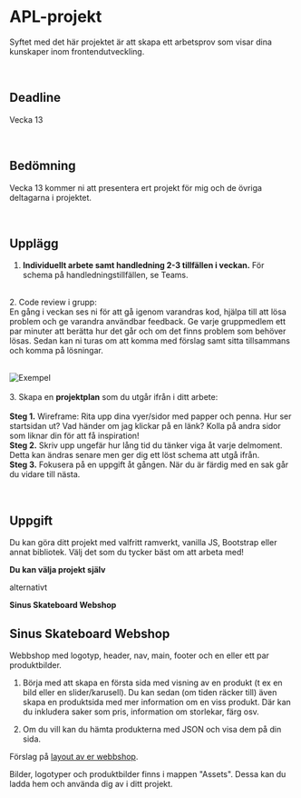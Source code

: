 # APL-projekt
Syftet med det här projektet är att skapa ett arbetsprov som visar dina kunskaper inom frontendutveckling. 

<br>

## **Deadline**
Vecka 13

<br>

## **Bedömning**
Vecka 13 kommer ni att presentera ert projekt för mig och de övriga deltagarna i projektet. 

<br>

## Upplägg
 1. **Individuellt arbete samt handledning 2-3 tillfällen i veckan.** För schema på handledningstillfällen, se Teams. 
<br>
  2. Code review i grupp:
<br>
En gång i veckan ses ni för att gå igenom varandras kod, hjälpa till att lösa problem och 
ge varandra användbar feedback. Ge varje gruppmedlem ett par minuter att berätta hur det går och om det finns problem som behöver lösas. Sedan kan ni turas om att komma med förslag samt sitta tillsammans och komma på lösningar. 

<br>
<br>

![Exempel](https://dpbnri2zg3lc2.cloudfront.net/en/wp-content/uploads/old-blog-uploads/low-fid-wireframe.png)
<br>
<br>
  3. Skapa en **projektplan** som du utgår ifrån i ditt arbete: <br>
<br>
**Steg 1.** Wireframe: Rita upp dina vyer/sidor med papper och penna. Hur ser startsidan ut? Vad händer om jag klickar på en länk? Kolla på andra sidor som liknar din för att få inspiration! <br>
**Steg 2.** Skriv upp ungefär hur lång tid du tänker viga åt varje delmoment. Detta kan ändras senare men ger dig ett löst schema att utgå ifrån. <br>
**Steg 3.** Fokusera på en uppgift åt gången. När du är färdig med en sak går du vidare till nästa. 

<br>

## **Uppgift**
Du kan göra ditt projekt med valfritt ramverkt, vanilla JS, Bootstrap eller annat bibliotek. Välj det som du tycker bäst om att arbeta med!

**Du kan välja projekt själv**

alternativt

**Sinus Skateboard Webshop**


## Sinus Skateboard Webshop
Webbshop med logotyp, header, nav, main, footer och en eller ett par produktbilder.
<br>
1. Börja med att skapa en första sida med visning av en produkt (t ex en bild eller en slider/karusell). Du kan sedan (om tiden räcker till) även skapa en produktsida med mer information om en viss produkt. Där kan du inkludera saker som pris, information om storlekar, färg osv. 

2. Om du vill kan du hämta produkterna med JSON och visa dem på din sida. 

Förslag på [layout av er webbshop](https://www.figma.com/file/gaGH2UTxzziexM3Bc49GA5/SINUS-Skate-Webshop?node-id=0%3A1&t=iV6UdYndwFCCms0P-0).

Bilder, logotyper och produktbilder finns i mappen "Assets". Dessa kan du ladda hem och använda dig av i ditt projekt. 

<br>
